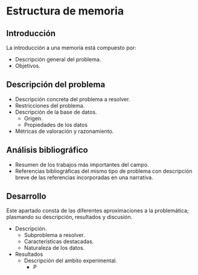 # Estructura de memoria
## Introducción
La introducción a una memoria está compuesto por:
- Descripción general del problema.
- Objetivos.
## Descripción del problema
- Descripción concreta del problema a resolver.
- Restricciones del problema.
- Descripción de la base de datos.
	- Origen.
	- Propiedades de los datos
- Métricas de valoración y razonamiento.

## Análisis bibliográfico
- Resumen de los trabajos más importantes del campo.
- Referencias bibliográficas del mismo tipo de problema con descripción breve de las referencias incorporadas en una narrativa.
## Desarrollo
Este apartado consta de las diferentes aproximaciones a la problemática; plasmando su descripción, resultados y discusión.
- Descripción.
	- Subproblema a resolver.
	- Características destacadas.
	- Naturaleza de los datos.
- Resultados
	- Descripción del ambito experimental.
		- P